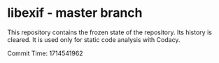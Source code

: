 # libexif - master branch

This repository contains the frozen state of the repository.
Its history is cleared. It is used only for static code
analysis with Codacy.

Commit Time: 1714541962